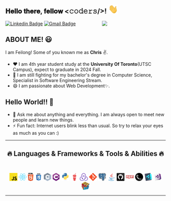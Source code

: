 <h2> 𝐇𝐞𝐥𝐥𝐨 𝐭𝐡𝐞𝐫𝐞, 𝐟𝐞𝐥𝐥𝐨𝐰 <𝚌𝚘𝚍𝚎𝚛𝚜/>! <img src="https://raw.githubusercontent.com/ABSphreak/ABSphreak/master/gifs/Hi.gif" width="30px"></h2>

<img align='right' src='https://user-images.githubusercontent.com/5713670/87202985-820dcb80-c2b6-11ea-9f56-7ec461c497c3.gif' width='200"'>

[![Linkedin Badge](https://img.shields.io/badge/-Feilong(Chris)Qiu-blue?style=flat-square&logo=Linkedin&logoColor=white&link=https://www.linkedin.com/in/harshkumarkhatri/)](https://www.linkedin.com/in/feilong-qiu-9768871b0/) [![Gmail Badge](https://img.shields.io/badge/-chrisqiu22@gmail.com-c14438?style=flat-square&logo=Gmail&logoColor=white&link=chrisqiu22@gmail.com)](mailto:chrisqiu22@gmail.com)

## ABOUT ME! 😃
I am Feilong! Some of you known me as **Chris** ✌️. 
- ❤️ I am 4th year student study at the **University Of Toronto**(UTSC Campus), expect to graduate in 2024 Fall.
- 🌱 I am still fighting for my bachelor's degree in Computer Science, Specialist in Software Engineering Stream.
- 😄 I am passionate about Web Development✨. 

## Hello World!! 🤔
- 💬 Ask me about anything and everything. I am always open to meet new people and learn new things.
- ⚡ Fun fact: Internet users blink less than usual. So try to relax your eyes as much as you can :)

<hr>
<h2 align="center">🔥 Languages & Frameworks & Tools & Abilities 🔥</h2>
<br>
<p align="center">
  <code><img title="Javascript" height="25" src="images/javascript.svg"></code>
  <code><img title="React" height="25" src="images/react-original.svg"></code>
  <code><img title="HTML5" height="25" src="images/html5.svg"></code>
  <code><img title="CSS" height="25" src="images/css.svg"></code>
  <code><img title="C" height="25" src="images/c.svg"></code>
  <code><img title="C#" height="25" src="images/cSharp.svg"></code>
  <code><img title="Python" height="25" src="images/python-original.svg"></code>
  <code><img title="Gulp" height="25" src="images/gulp.svg"></code>
  <code><img title="Redux" height="25" src="images/redux.svg"></code>
  <code><img title="Git" height="25" src="images/git-original.svg"></code>
  <code><img title="PostgreSQL" height="25" src="images/postgresql.svg"></code>
  <code><img title="Java" height="25" src="images/java-original.svg"></code>
  <code><img title="GitHub" height="25" src="images/github.svg"></code>
  <code><img title="npm" height="25" src="images/npm.svg"></code>
  <code><img title="Flask" height="25" src="images/flask.png"></code>
  <code><img title="Visual Studio Code" height="25" src="images/vscode.png"></code>
  <code><img title="Microsoft Visual Studio" height="25" src="images/visualstudio.png"></code>
  <code><img title="Problem Solving" height="25" src="images/problemSolving.png"></code>
</p>
<hr>


<!-- ![Chris's github stats](https://github-readme-stats.vercel.app/api?username=chrisyo-22&hide=["issues"]&show_icons=true) -->
<!-- <a href="https://github.com/chrisyo-22/chrisyo-22">
  <img  src="https://github-readme-stats.vercel.app/api/top-langs/?username=chrisyo-22&hide=html,tex&title_color=ffffff&text_color=c9cacc&icon_color=2bbc8a&bg_color=1d1f21&langs_count=3" />
</a> -->


